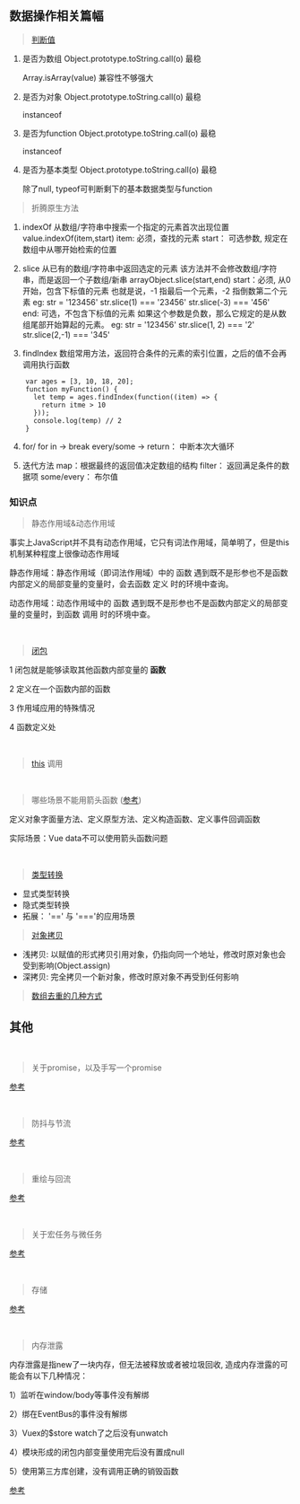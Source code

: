 ## 数据操作相关篇幅

> [判断值](https://juejin.im/post/5be52b1ae51d450b3647e766#heading-2)
  1) 是否为数组
     Object.prototype.toString.call(o) 最稳
     
     Array.isArray(value) 兼容性不够强大
  2) 是否为对象
     Object.prototype.toString.call(o) 最稳
     
     instanceof
  3) 是否为function
     Object.prototype.toString.call(o) 最稳
     
     instanceof
  4) 是否为基本类型
     Object.prototype.toString.call(o) 最稳
     
     除了null, typeof可判断剩下的基本数据类型与function
 

> 折腾原生方法
  1) indexOf
     从数组/字符串中搜索一个指定的元素首次出现位置
     value.indexOf(item,start)
     item: 必须，查找的元素
     start： 可选参数, 规定在数组中从哪开始检索的位置 

  2) slice
     从已有的数组/字符串中返回选定的元素
     该方法并不会修改数组/字符串，而是返回一个子数组/新串
     arrayObject.slice(start,end)
     start：必须, 从0开始，包含下标值的元素
            也就是说，-1 指最后一个元素，-2 指倒数第二个元素
            eg: str = '123456' str.slice(1) === '23456'  str.slice(-3) === '456'       
     end:   可选，不包含下标值的元素
            如果这个参数是负数，那么它规定的是从数组尾部开始算起的元素。
            eg: str = '123456' str.slice(1, 2) === '2'  str.slice(2,-1) === '345' 

  3) findIndex
     数组常用方法，返回符合条件的元素的索引位置，之后的值不会再调用执行函数
  ````
      var ages = [3, 10, 18, 20];
      function myFunction() {
        let temp = ages.findIndex(function((item) => {
          return itme > 10
        }));
        console.log(temp) // 2
      } 
  ````      

  4) for/ for in -> break  every/some -> return： 中断本次大循环  

  5) 迭代方法
     map：根据最终的返回值决定数组的结构
     filter： 返回满足条件的数据项
     some/every： 布尔值

### 知识点   

> 静态作用域&动态作用域

  事实上JavaScript并不具有动态作用域，它只有词法作用域，简单明了，但是this机制某种程度上很像动态作用域

  静态作用域：静态作用域（即词法作用域）中的 函数 遇到既不是形参也不是函数内部定义的局部变量的变量时，会去函数 定义 时的环境中查询。
  
  动态作用域：动态作用域中的 函数 遇到既不是形参也不是函数内部定义的局部变量的变量时，到函数 调用 时的环境中查。

<br/>

> [闭包](http://www.ruanyifeng.com/blog/2009/08/learning_javascript_closures.html)

  1 闭包就是能够读取其他函数内部变量的 **函数**

  2 定义在一个函数内部的函数
  
  3 作用域应用的特殊情况
  
  4 函数定义处

  <br/>

> [this](https://www.cnblogs.com/Tiboo/p/11370325.html)
  调用

<br/>

> 哪些场景不能用箭头函数 ([参考](https://zhuanlan.zhihu.com/p/26540168))

  定义对象字面量方法、定义原型方法、定义构造函数、定义事件回调函数

  实际场景：Vue data不可以使用箭头函数问题


<br/>

> [类型转换](https://juejin.im/post/5b6906b46fb9a04fcb5b8771)
* 显式类型转换
* 隐式类型转换
* 拓展： '==' 与 '==='的应用场景

> [对象拷贝](https://juejin.im/post/5b5dcf8351882519790c9a2e#heading-4)

* 浅拷贝: 以赋值的形式拷贝引用对象，仍指向同一个地址，修改时原对象也会受到影响(Object.assign)
* 深拷贝: 完全拷贝一个新对象，修改时原对象不再受到任何影响
  

> [数组去重的几种方式](https://www.cnblogs.com/Tiboo/p/11846316.html)


## 其他

<br/>

> 关于promise，以及手写一个promise

[参考](https://www.cnblogs.com/Tiboo/p/10072963.html)

<br/>

> 防抖与节流

[参考](https://www.cnblogs.com/Tiboo/p/11795788.html)

<br/>

> 重绘与回流

[参考](https://www.cnblogs.com/Tiboo/p/10505613.html)

<br/>

> 关于宏任务与微任务

[参考](https://github.com/yang1212/collection-about/issues/4)

<br/>

> 存储

[参考](https://www.cnblogs.com/Tiboo/p/10355955.html)

<br/>

> 内存泄露

  内存泄露是指new了一块内存，但无法被释放或者被垃圾回收, 造成内存泄露的可能会有以下几种情况：

  1）监听在window/body等事件没有解绑

  2）绑在EventBus的事件没有解绑

  3）Vuex的$store watch了之后没有unwatch

  4）模块形成的闭包内部变量使用完后没有置成null

  5）使用第三方库创建，没有调用正确的销毁函数  

  [参考](https://juejin.im/post/5b2fd09ee51d45588576f429)    
